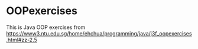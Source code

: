 # OOPexercises
This is Java OOP exercises from https://www3.ntu.edu.sg/home/ehchua/programming/java/j3f_oopexercises.html#zz-2.5
